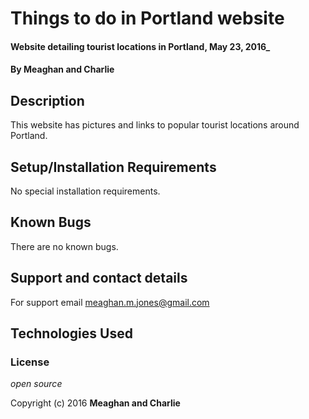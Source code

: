 # Things to do in Portland website
#### Website detailing tourist locations in Portland, May 23, 2016_

#### By Meaghan and Charlie

## Description

This website has pictures and links to popular tourist locations around Portland.

## Setup/Installation Requirements

No special installation requirements.


## Known Bugs

There are no known bugs.

## Support and contact details

For support email meaghan.m.jones@gmail.com

## Technologies Used


### License

*open source*

Copyright (c) 2016 **Meaghan and Charlie**

